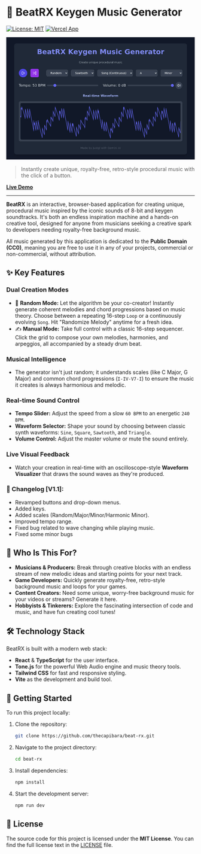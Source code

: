 # 🎹 BeatRX Keygen Music Generator

[![License: MIT](https://img.shields.io/badge/License-MIT-yellow.svg)](https://opensource.org/licenses/MIT)
[![Vercel App](https://img.shields.io/badge/Vercel-Deployed-brightgreen)](https://beatrx.vercel.app/)

![BeatRX Screenshot](BeatRX.jpg)

> Instantly create unique, royalty-free, retro-style procedural music with the click of a button.

[**Live Demo**](https://beatrx.vercel.app/)

---

**BeatRX** is an interactive, browser-based application for creating unique, procedural music inspired by the iconic sounds of 8-bit and keygen soundtracks. It's both an endless inspiration machine and a hands-on creative tool, designed for anyone from musicians seeking a creative spark to developers needing royalty-free background music.

All music generated by this application is dedicated to the **Public Domain (CC0)**, meaning you are free to use it in any of your projects, commercial or non-commercial, without attribution.

## ✨ Key Features

### Dual Creation Modes
*   🎵 **Random Mode:** Let the algorithm be your co-creator! Instantly generate coherent melodies and chord progressions based on music theory. Choose between a repeating 16-step `Loop` or a continuously evolving `Song`. Hit "Randomize Melody" anytime for a fresh idea.
*   ✍️ **Manual Mode:** Take full control with a classic 16-step sequencer. Click the grid to compose your own melodies, harmonies, and arpeggios, all accompanied by a steady drum beat.

### Musical Intelligence
*   The generator isn't just random; it understands scales (like C Major, G Major) and common chord progressions (`I-IV-V7-I`) to ensure the music it creates is always harmonious and melodic.

### Real-time Sound Control
*   **Tempo Slider:** Adjust the speed from a slow `60 BPM` to an energetic `240 BPM`.
*   **Waveform Selector:** Shape your sound by choosing between classic synth waveforms: `Sine`, `Square`, `Sawtooth`, and `Triangle`.
*   **Volume Control:** Adjust the master volume or mute the sound entirely.

### Live Visual Feedback
*   Watch your creation in real-time with an oscilloscope-style **Waveform Visualizer** that draws the sound waves as they're produced.


### 🎵 Changelog [V1.1]:
*   Revamped buttons and drop-down menus.
*   Added keys.
*   Added scales (Random/Major/Minor/Harmonic Minor).
*   Improved tempo range.
*   Fixed bug related to wave changing while playing music.
*   Fixed some minor bugs



## 🎯 Who Is This For?

*   **Musicians & Producers:** Break through creative blocks with an endless stream of new melodic ideas and starting points for your next track.
*   **Game Developers:** Quickly generate royalty-free, retro-style background music and loops for your games.
*   **Content Creators:** Need some unique, worry-free background music for your videos or streams? Generate it here.
*   **Hobbyists & Tinkerers:** Explore the fascinating intersection of code and music, and have fun creating cool tunes!

## 🛠️ Technology Stack

BeatRX is built with a modern web stack:
*   **React** & **TypeScript** for the user interface.
*   **Tone.js** for the powerful Web Audio engine and music theory tools.
*   **Tailwind CSS** for fast and responsive styling.
*   **Vite** as the development and build tool.

## 🚀 Getting Started

To run this project locally:

1.  Clone the repository:
    ```bash
    git clone https://github.com/thecapibara/beat-rx.git
    ```
2.  Navigate to the project directory:
    ```bash
    cd beat-rx
    ```
3.  Install dependencies:
    ```bash
    npm install
    ```
4.  Start the development server:
    ```bash
    npm run dev
    ```

## 📜 License

The source code for this project is licensed under the **MIT License**. You can find the full license text in the [LICENSE](LICENSE) file.

